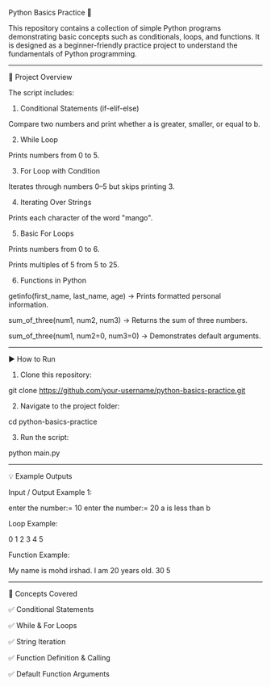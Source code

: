 Python Basics Practice 🚀

This repository contains a collection of simple Python programs demonstrating basic concepts such as conditionals, loops, and functions.
It is designed as a beginner-friendly practice project to understand the fundamentals of Python programming.


---

📂 Project Overview

The script includes:

1. Conditional Statements (if-elif-else)

Compare two numbers and print whether a is greater, smaller, or equal to b.



2. While Loop

Prints numbers from 0 to 5.



3. For Loop with Condition

Iterates through numbers 0–5 but skips printing 3.



4. Iterating Over Strings

Prints each character of the word "mango".



5. Basic For Loops

Prints numbers from 0 to 6.

Prints multiples of 5 from 5 to 25.



6. Functions in Python

getinfo(first_name, last_name, age) → Prints formatted personal information.

sum_of_three(num1, num2, num3) → Returns the sum of three numbers.

sum_of_three(num1, num2=0, num3=0) → Demonstrates default arguments.





---

▶️ How to Run

1. Clone this repository:

git clone https://github.com/your-username/python-basics-practice.git


2. Navigate to the project folder:

cd python-basics-practice


3. Run the script:

python main.py




---

💡 Example Outputs

Input / Output Example 1:

enter the number:= 10
enter the number:= 20
a is less than b

Loop Example:

0
1
2
3
4
5

Function Example:

My name is mohd irshad. I am 20 years old.
30
5


---

📘 Concepts Covered

✅ Conditional Statements

✅ While & For Loops

✅ String Iteration

✅ Function Definition & Calling

✅ Default Function Arguments




